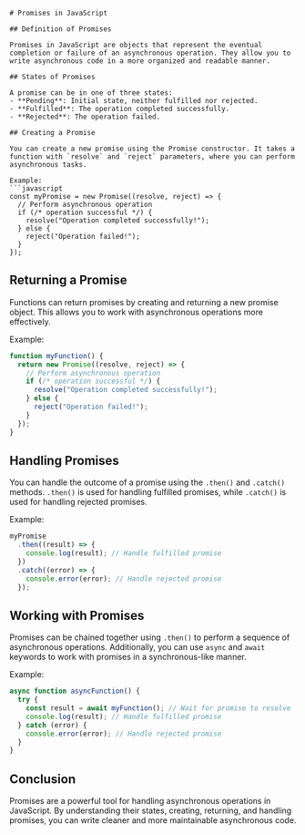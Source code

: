
```
# Promises in JavaScript

## Definition of Promises

Promises in JavaScript are objects that represent the eventual completion or failure of an asynchronous operation. They allow you to write asynchronous code in a more organized and readable manner.

## States of Promises

A promise can be in one of three states:
- **Pending**: Initial state, neither fulfilled nor rejected.
- **Fulfilled**: The operation completed successfully.
- **Rejected**: The operation failed.

## Creating a Promise

You can create a new promise using the Promise constructor. It takes a function with `resolve` and `reject` parameters, where you can perform asynchronous tasks.

Example:
```javascript
const myPromise = new Promise((resolve, reject) => {
  // Perform asynchronous operation
  if (/* operation successful */) {
    resolve("Operation completed successfully!");
  } else {
    reject("Operation failed!");
  }
});
```

## Returning a Promise

Functions can return promises by creating and returning a new promise object. This allows you to work with asynchronous operations more effectively.

Example:
```javascript
function myFunction() {
  return new Promise((resolve, reject) => {
    // Perform asynchronous operation
    if (/* operation successful */) {
      resolve("Operation completed successfully!");
    } else {
      reject("Operation failed!");
    }
  });
}
```

## Handling Promises

You can handle the outcome of a promise using the `.then()` and `.catch()` methods. `.then()` is used for handling fulfilled promises, while `.catch()` is used for handling rejected promises.

Example:
```javascript
myPromise
  .then((result) => {
    console.log(result); // Handle fulfilled promise
  })
  .catch((error) => {
    console.error(error); // Handle rejected promise
  });
```

## Working with Promises

Promises can be chained together using `.then()` to perform a sequence of asynchronous operations. Additionally, you can use `async` and `await` keywords to work with promises in a synchronous-like manner.

Example:
```javascript
async function asyncFunction() {
  try {
    const result = await myFunction(); // Wait for promise to resolve
    console.log(result); // Handle fulfilled promise
  } catch (error) {
    console.error(error); // Handle rejected promise
  }
}
```

## Conclusion

Promises are a powerful tool for handling asynchronous operations in JavaScript. By understanding their states, creating, returning, and handling promises, you can write cleaner and more maintainable asynchronous code.
```
